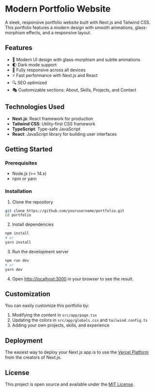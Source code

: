 # Modern Portfolio Website

A sleek, responsive portfolio website built with Next.js and Tailwind CSS. This portfolio features a modern design with smooth animations, glass-morphism effects, and a responsive layout.

## Features

- 🎨 Modern UI design with glass-morphism and subtle animations
- 🌓 Dark mode support
- 📱 Fully responsive across all devices
- ⚡ Fast performance with Next.js and React
- 🔍 SEO optimized
- 🎭 Customizable sections: About, Skills, Projects, and Contact

## Technologies Used

- **Next.js**: React framework for production
- **Tailwind CSS**: Utility-first CSS framework
- **TypeScript**: Type-safe JavaScript
- **React**: JavaScript library for building user interfaces

## Getting Started

### Prerequisites

- Node.js (>= 14.x)
- npm or yarn

### Installation

1. Clone the repository
```bash
git clone https://github.com/yourusername/portfolio.git
cd portfolio
```

2. Install dependencies
```bash
npm install
# or
yarn install
```

3. Run the development server
```bash
npm run dev
# or
yarn dev
```

4. Open [http://localhost:3000](http://localhost:3000) in your browser to see the result.

## Customization

You can easily customize this portfolio by:

1. Modifying the content in `src/app/page.tsx`
2. Updating the colors in `src/app/globals.css` and `tailwind.config.ts`
3. Adding your own projects, skills, and experience

## Deployment

The easiest way to deploy your Next.js app is to use the [Vercel Platform](https://vercel.com/new) from the creators of Next.js.

## License

This project is open source and available under the [MIT License](LICENSE). 